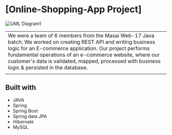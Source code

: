 
# [Online-Shopping-App Project]
![UML Diagram1](https://user-images.githubusercontent.com/101566228/184973861-3a0d1ef2-f9b6-44fd-9ddc-978127509434.jpg)


<table>
<tr>
<td>
We were a team of 6 members from the Masai Web-17 Java batch. We worked on creating REST API and writing business logic for an E-commerce application. Our project performs fundamental operations of an e-commerce website, where our customer's data is validated, mapped, processed with business logic & persisted in the database.
  </td>
</tr>
<tr>
<td></td>
</tr>
</table>

## Built with 

- JAVA
- Spring
- Spring Boot
- Spring data JPA
- Hibernate
- MySQL



